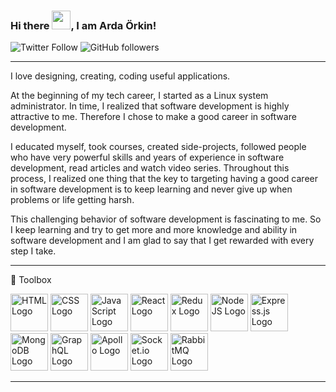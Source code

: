 ### Hi there <img src="https://raw.githubusercontent.com/MartinHeinz/MartinHeinz/master/wave.gif" width="30px">, I am Arda Örkin!
<!--
**ardaorkin/ardaorkin** is a ✨ _special_ ✨ repository because its `README.md` (this file) appears on your GitHub profile.

Here are some ideas to get you started:

- 🔭 I’m currently working on ...
- 🌱 I’m currently learning ...
- 👯 I’m looking to collaborate on ...
- 🤔 I’m looking for help with ...
- 💬 Ask me about ...
- 📫 How to reach me: ...
- 😄 Pronouns: ...
- ⚡ Fun fact: ...
-->
![Twitter Follow](https://img.shields.io/twitter/follow/OrkinArda?style=social) ![GitHub followers](https://img.shields.io/github/followers/ardaorkin?style=social)

---

I love designing, creating, coding useful applications.

At the beginning of my tech career, I started as a Linux system administrator. In time, I realized that software development is highly attractive to me. Therefore I chose to make a good career in software development. 

I educated myself, took courses, created side-projects, followed people who have very powerful skills and years of experience in software development, read articles and watch video series. Throughout this process, I realized one thing that the key to targeting having a good career in software development is to keep learning and never give up when problems or life getting harsh. 

This challenging behavior of software development is fascinating to me. So I keep learning and try to get more and more knowledge and ability in software development and I am glad to say that I get rewarded with every step I take.

---

🧰 Toolbox

<img src="https://cdn.worldvectorlogo.com/logos/html5-1.svg" alt="HTML Logo" width="60" height="60"/>
<img src="https://cdn.worldvectorlogo.com/logos/css3.svg" alt="CSS Logo" width="60" height="60"/>
<img src="https://cdn.worldvectorlogo.com/logos/logo-javascript.svg" alt="JavaScript Logo" width="60" height="60"/>
<img src="https://cdn.worldvectorlogo.com/logos/react-2.svg" alt="React Logo" width="60" height="60"/>
<img src="https://cdn.worldvectorlogo.com/logos/redux.svg" alt="Redux Logo" width="60" height="60"/>
<img src="https://cdn.worldvectorlogo.com/logos/nodejs-1.svg" alt="NodeJS Logo" width="60" height="60"/>
<img src="https://cdn.worldvectorlogo.com/logos/express-109.svg" alt="Express.js Logo" width="60" height="60"/>
<img src="https://cdn.worldvectorlogo.com/logos/mongodb.svg" alt="MongoDB Logo" width="60" height="60"/>
<img src="https://cdn.worldvectorlogo.com/logos/graphql.svg" alt="GraphQL Logo" width="60" height="60"/>
<img src="https://cdn.worldvectorlogo.com/logos/apollo-graphql-1.svg" alt="Apollo Logo" width="60" height="60"/>
<img src="https://cdn.worldvectorlogo.com/logos/socket-io.svg" alt="Socket.io Logo" width="60" height="60"/>
<img src="https://cdn.worldvectorlogo.com/logos/rabbitmq.svg" alt="RabbitMQ Logo" width="60" height="60"/>


---

